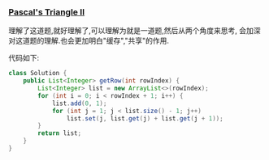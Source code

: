 ### [Pascal's Triangle II](https://leetcode.com/problems/pascals-triangle-ii/description/)

理解了这道题,就好理解了,可以理解为就是一道题,然后从两个角度来思考,
会加深对这道题的理解.也会更加明白"缓存","共享"的作用.

代码如下:

```Java
class Solution {
    public List<Integer> getRow(int rowIndex) {
        List<Integer> list = new ArrayList<>(rowIndex);
        for (int i = 0; i < rowIndex + 1; i++) {
            list.add(0, 1);
            for (int j = 1; j < list.size() - 1; j++)
                list.set(j, list.get(j) + list.get(j + 1));
        }
        return list;
    }
}
```


